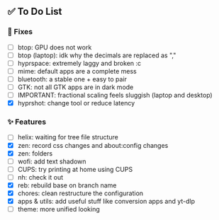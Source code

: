## ✅ To Do List
### 🚧 Fixes
- [ ] btop: GPU does not work
- [ ] btop (laptop): idk why the decimals are replaced as ","
- [ ] hyprspace: extremely laggy and broken :c
- [ ] mime: default apps are a complete mess
- [ ] bluetooth: a stable one + easy to pair
- [ ] GTK: not all GTK apps are in dark mode
- [ ] IMPORTANT: fractional scaling feels sluggish (laptop and desktop)
- [x] hyprshot: change tool or reduce latency

### ✨ Features
- [ ] helix: waiting for tree file structure
- [x] zen: record css changes and about:config changes
- [x] zen: folders
- [ ] wofi: add text shadown
- [ ] CUPS: try printing at home using CUPS
- [ ] nh: check it out
- [x] reb: rebuild base on branch name
- [x] chores: clean restructure the configuration
- [x] apps & utils: add useful stuff like conversion apps and yt-dlp
- [ ] theme: more unified looking
